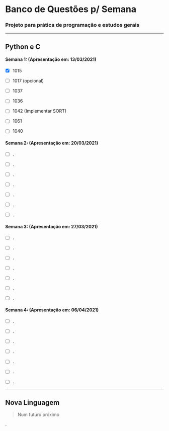 # Banco de Questões p/ Semana

### Projeto para prática de programação e estudos gerais


---

## Python e C

#### Semana 1: (Apresentação em: 13/03/2021)

- [x] 1015

- [ ] 1017 (opcional)

- [ ] 1037

- [ ] 1036

- [ ] 1042 (Implementar SORT)

- [ ] 1061

- [ ] 1040


#### Semana 2: (Apresentação em: 20/03/2021)


- [ ] .

- [ ] .

- [ ] .

- [ ] .

- [ ] .

- [ ] .

- [ ] .



#### Semana 3: (Apresentação em: 27/03/2021)

- [ ] .

- [ ] .

- [ ] .

- [ ] .

- [ ] .

- [ ] .

- [ ] .



#### Semana 4: (Apresentação em: 06/04/2021)

- [ ] .

- [ ] .

- [ ] .

- [ ] .

- [ ] .

- [ ] .

- [ ] .

---

## Nova Linguagem

> Num futuro próximo

.
